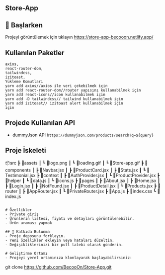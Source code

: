 ## Store-App ##

## 🚀 Başlarken
Projeyi görüntülemek için tıklayın https://store-app-becooon.netlify.app/

## Kullanılan Paketler
```
axios,
react-router-dom,
tailwindcss,
izitoast,
Yükleme Komutları
yarn add axios//axios ile veri çekebilmek için
yarn add react-router-dom//router yapısını kullanabilmek için
yarn add react-icons//icon kullanabilmek için
yarn add -D tailwindcss// tailwind kullanabilmek için
yarn add izitoast// izitoast alert kullanabilmek için
için
```
## Projede Kullanılan API
- dummyJson API
```https://dummyjson.com/products/search?q=${query}```

## Proje İskeleti

📦src
 ┣ 📂assets
 ┃ ┗ 📜logo.png
 ┃ ┗ 📜loading.gif
 ┃ ┗ 📜Store-app.gif
 ┣ 📂components
 ┃ ┣ 📜Navbar.jsx
 ┃ ┣ 📜ProductCard.jsx
 ┃ ┣ 📜Stats.jsx
 ┃ ┗ 📜Testimonial.jsx
 ┣ 📂context
 ┃ ┣ 📜AuthProvider.jsx
 ┃ ┗ 📜ProductProvider.jsx
 ┣ 📂helper
 ┃  ┗ 📜data.js
 ┃  ┗ 📜icons.js
 ┣ 📂pages
 ┃ ┣ 📜About.jsx
 ┃ ┣ 📜Home.jsx
 ┃ ┣ 📜Login.jsx
 ┃ ┣ 📜NotFound.jsx
 ┃ ┣ 📜ProductDetail.jsx
 ┃ ┗ 📜Products.jsx
 ┣ 📂router
 ┃ ┣ 📜AppRouter.jsx
 ┃ ┗ 📜PrivateRouter.jsx
 ┣ 📜App.js
 ┣ 📜index.css
 ┗ 📜index.js
```

# Özellikler
- Private giriş
- Ürünlerin listesi, fiyatı ve detayları görüntülenebilir.
- Ürün araması yapmak

## 👥 Katkıda Bulunma
- Proje deposunu forklayın.
- Yeni özellikler ekleyin veya hataları düzeltin.
- Değişikliklerinizi bir pull talebi olarak gönderin.

# Geliştirme Ortamı
- Projeyi yerel ortamınıza klonlayarak başlayabilirsiniz:

```
git clone https://github.com/BecooOn/Store-App.git
```
